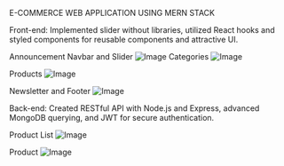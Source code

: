 E-COMMERCE WEB APPLICATION USING MERN STACK

Front-end: Implemented slider without libraries, utilized React hooks and styled components for reusable components and attractive UI.

Announcement Navbar and Slider
![Image](https://github.com/user-attachments/assets/64629fc7-eb03-4f1c-a073-19fd50072d7b)
Categories
![Image](https://github.com/user-attachments/assets/13040b51-2ce9-41d8-bd22-fd06fe6fcb66)

Products
![Image](https://github.com/user-attachments/assets/c9461a99-dfc4-436e-b852-c2daa6a9e75e)

Newsletter and Footer
![Image](https://github.com/user-attachments/assets/694d42f7-240e-4636-b305-85b2dfa1ba82)

Back-end: Created RESTful API with Node.js and Express, advanced MongoDB querying, and JWT for secure authentication.

Product List
![Image](https://github.com/user-attachments/assets/bafc3216-c088-46ff-9893-079d2900b26e)

Product
![Image](https://github.com/user-attachments/assets/db83f46b-86ed-404c-a54e-cfac212e85c2)

